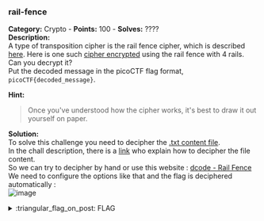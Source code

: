 ### rail-fence
**Category:** Crypto - **Points:** 100 - **Solves:** ????  
**Description:**  
A type of transposition cipher is the rail fence cipher, which is described [here](https://en.wikipedia.org/wiki/Rail_fence_cipher). 
Here is one such [cipher encrypted](./message.txt/) using the rail fence with 4 rails. Can you decrypt it?  
Put the decoded message in the picoCTF flag format, `picoCTF{decoded_message}`.

**Hint:**
> Once you've understood how the cipher works, it's best to draw it out yourself on paper.  

**Solution:**  
To solve this challenge you need to decipher the [.txt content file](./message.txt/).  
In the chall description, there is a [link](https://en.wikipedia.org/wiki/Rail_fence_cipher) who explain how to decipher the file content.  
So we can try to decipher by hand or use this website : [dcode - Rail Fence](https://www.dcode.fr/chiffre-rail-fence)  
We need to configure the options like that and the flag is deciphered automatically :  
![image](https://user-images.githubusercontent.com/91023285/160381060-dd09d9ee-515d-40d4-8ee9-21cab0bdd7ec.png)  


<details>
  <summary>:triangular_flag_on_post: FLAG</summary>

  ```
  picoCTF{WH3R3_D035_7H3_F3NC3_8361N_4ND_3ND_4A76B997}
  ```
</details>
